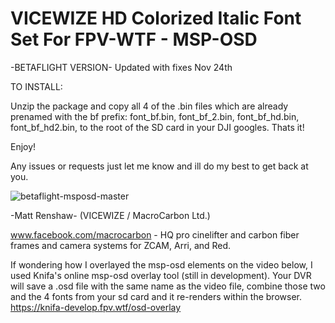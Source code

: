 # VICEWIZE HD Colorized Italic Font Set For FPV-WTF - MSP-OSD #

-BETAFLIGHT VERSION- Updated with fixes Nov 24th

TO INSTALL:

Unzip the package and copy all 4 of the .bin files which are already prenamed with the bf prefix: font_bf.bin, font_bf_2.bin, font_bf_hd.bin, font_bf_hd2.bin, to the root of the SD card in your DJI googles. Thats it!

Enjoy!


Any issues or requests just let me know and ill do my best to get back at you.

<img src="https://i.ibb.co/SQDw95g/betaflight-msposd-master.png" alt="betaflight-msposd-master" border="0"></a>


-Matt Renshaw- (VICEWIZE / MacroCarbon Ltd.)

www.facebook.com/macrocarbon - HQ pro cinelifter and carbon fiber frames and camera systems for ZCAM, Arri, and Red.



If wondering how I overlayed the msp-osd elements on the video below, I used Knifa's online msp-osd overlay tool (still in development). Your DVR will save a .osd file with the same name as the video file, combine those two and the 4 fonts from your sd card and it re-renders within the browser. 
https://knifa-develop.fpv.wtf/osd-overlay
